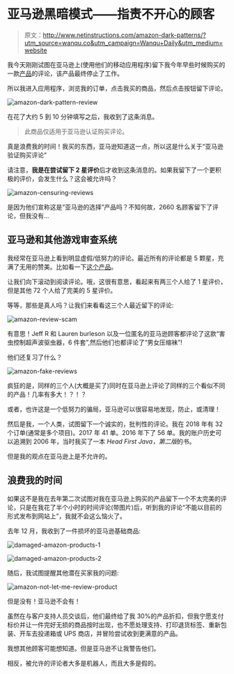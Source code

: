 # 亚马逊黑暗模式——指责不开心的顾客

> 原文：<http://www.netinstructions.com/amazon-dark-patterns/?utm_source=wanqu.co&utm_campaign=Wanqu+Daily&utm_medium=website>

我今天刚刚试图在亚马逊上(使用他们的移动应用程序)留下我今年早些时候购买的一款[产品](https://amzn.to/2vuAEA3)的评论，该产品最终停止了工作。

所以我进入应用程序，浏览我的订单，点击我买的商品，然后点击按钮留下评论。

![amazon-dark-pattern-review](img/865ad80bf6d34065ffc1f0e6a5ce5efc.png)

在花了大约 5 到 10 分钟填写之后，我收到了这条消息。

> 此商品仅适用于亚马逊认证购买评论。

真是浪费我的时间！我买的东西，亚马逊知道这一点，所以这是什么关于“亚马逊验证购买评论”

请注意，**我是在尝试留下 2 星评价**后才收到这条消息的。如果我留下了一个更积极的评价，会发生什么？这会被允许吗？

![amazon-censuring-reviews](img/52a1c688c0447081eb8006df65e83bd7.png)

是因为他们宣称这是“亚马逊的选择”产品吗？不知何故，2660 名顾客留下了评论，但我没有...

## 亚马逊和其他游戏审查系统

我经常在亚马逊上看到明显虚假/低努力的评论。最近所有的评论都是 5 颗星，充满了无用的赞美。比如看一下[这个产品](https://amzn.to/2vaQMat)。

让我们向下滚动到阅读评论。哦，这很有意思，看起来有两三个人给了 1 星评价，但是其他 72 个人给了完美的 5 星评价。

等等，那些是真人吗？让我们来看看这三个人最近留下的评论:

![amazon-review-scam](img/f62acdd39061129943083a71d5c44d78.png)

有意思！Jeff R 和 Lauren burleson 以及一位匿名的亚马逊顾客都评论了这款“害虫控制超声波驱虫器，6 件套”,然后他们也都评论了“男女压缩袜”!

他们还复习了什么？

![amazon-fake-reviews](img/6752c701c0fb3fc55ee3051c260ba125.png)

疯狂的是，同样的三个人(大概是买了)同时在亚马逊上评论了同样的三个看似不同的产品！几率有多大！？！？

或者，也许这是一个低努力的骗局，亚马逊可以很容易地发现，防止，或清理！

然后是我，一个人类，试图留下一个诚实的，批判性的评论。我在 2018 年有 32 个订单(通常是多个项目)。2017 年 41 单。2016 年下了 56 单。我的账户历史可以追溯到 2006 年，当时我买了一本 *Head First Java，第二版*的书。

但是我的观点在亚马逊上是不允许的。

## 浪费我的时间

如果这不是我在去年第二次试图对我在亚马逊上购买的产品留下一个不太完美的评论，只是在我花了半个小时的时间评论(带图片)后，听到我的评论“不能以目前的形式发布到网站上”，我就不会这么恼火了。

去年 12 月，我收到了一件损坏的亚马逊基础商品:

![damaged-amazon-products-1](img/a3d1087e56da3eade307aab755906569.png)

![damaged-amazon-products-2](img/8e3c75fb50887d8082b35a581c376ade.png)

随后，我试图提醒其他潜在买家我的问题:

![amazon-not-let-me-review-product](img/6263b7d89e8eddb12dbe121d5e591810.png)

但是没有！亚马逊不会有！

虽然在与客户支持人员交谈后，他们最终给了我 30%的产品折扣，但我宁愿支付标价并让一件完好无损的商品按时出现，也不愿处理支持、打印退货标签、重新包装、开车去投递箱或 UPS 商店，并冒险尝试收到更满意的产品。

我想其他顾客可能想知道。但是亚马逊不让我警告他们。

相反，被允许的评论者大多是机器人，而且大多是假的。
